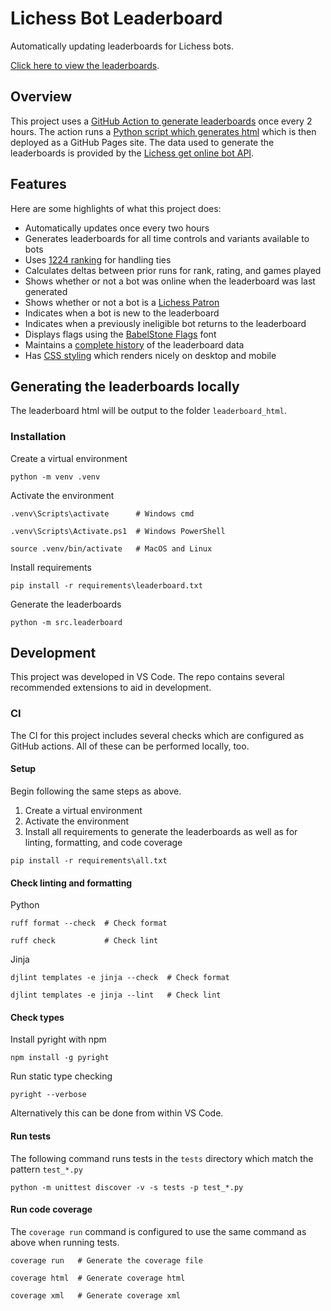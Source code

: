 # Lichess Bot Leaderboard

Automatically updating leaderboards for Lichess bots.

[Click here to view the leaderboards](https://eirik0.github.io/lichess-bot-leaderboard/).

## Overview

This project uses a
[GitHub Action to generate leaderboards](https://github.com/Eirik0/lichess-bot-leaderboard/blame/main/.github/workflows/generate-leaderboard.yaml)
once every 2 hours. The action runs a
[Python script which generates html](https://github.com/Eirik0/lichess-bot-leaderboard/blob/main/src/leaderboard/__main__.py)
which is then deployed as a GitHub Pages site. The data used to generate the leaderboards is provided by the
[Lichess get online bot API](https://lichess.org/api#tag/Bot/operation/apiBotOnline).

## Features

Here are some highlights of what this project does:

- Automatically updates once every two hours
- Generates leaderboards for all time controls and variants available to bots
- Uses [1224 ranking](<https://en.wikipedia.org/wiki/Ranking#Standard_competition_ranking_(%221224%22_ranking)>) for handling
  ties
- Calculates deltas between prior runs for rank, rating, and games played
- Shows whether or not a bot was online when the leaderboard was last generated
- Shows whether or not a bot is a [Lichess Patron](https://lichess.org/patron)
- Indicates when a bot is new to the leaderboard
- Indicates when a previously ineligible bot returns to the leaderboard
- Displays flags using the [BabelStone Flags](https://www.babelstone.co.uk/Fonts/Flags.html) font
- Maintains a [complete history](https://github.com/Eirik0/lichess-bot-leaderboard/tree/leaderboard-pages/leaderboard_data) of
  the leaderboard data
- Has [CSS styling](https://github.com/Eirik0/lichess-bot-leaderboard/blob/main/leaderboard_html/css/style.css) which renders
  nicely on desktop and mobile

## Generating the leaderboards locally

The leaderboard html will be output to the folder `leaderboard_html`.

### Installation

Create a virtual environment

```shell
python -m venv .venv
```

Activate the environment

```shell
.venv\Scripts\activate      # Windows cmd
```

```shell
.venv\Scripts\Activate.ps1  # Windows PowerShell
```

```shell
source .venv/bin/activate   # MacOS and Linux
```

Install requirements

```shell
pip install -r requirements\leaderboard.txt
```

Generate the leaderboards

```shell
python -m src.leaderboard
```

## Development

This project was developed in VS Code. The repo contains several recommended extensions to aid in development.

### CI

The CI for this project includes several checks which are configured as GitHub actions. All of these can be performed locally,
too.

#### **Setup**

Begin following the same steps as above.

1. Create a virtual environment
2. Activate the environment
3. Install all requirements to generate the leaderboards as well as for linting, formatting, and code coverage

```shell
pip install -r requirements\all.txt
```

#### **Check linting and formatting**

Python

```shell
ruff format --check  # Check format
```

```shell
ruff check           # Check lint
```

Jinja

```shell
djlint templates -e jinja --check  # Check format
```

```shell
djlint templates -e jinja --lint   # Check lint
```

#### **Check types**

Install pyright with npm

```shell
npm install -g pyright
```

Run static type checking

```shell
pyright --verbose
```

Alternatively this can be done from within VS Code.

#### **Run tests**

The following command runs tests in the `tests` directory which match the pattern `test_*.py`

```shell
python -m unittest discover -v -s tests -p test_*.py
```

#### **Run code coverage**

The `coverage run` command is configured to use the same command as above when running tests.

```shell
coverage run   # Generate the coverage file
```

```shell
coverage html  # Generate coverage html
```

```shell
coverage xml   # Generate coverage xml
```
